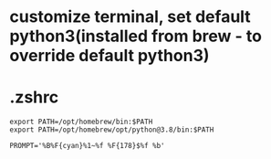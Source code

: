 # customize terminal, set default python3(installed from brew - to override default python3)
# .zshrc

    export PATH=/opt/homebrew/bin:$PATH
    export PATH=/opt/homebrew/opt/python@3.8/bin:$PATH

    PROMPT='%B%F{cyan}%1~%f %F{178}$%f %b'